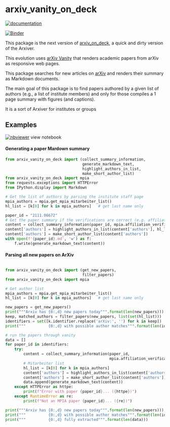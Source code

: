 # arxiv_vanity_on_deck

[![documentation](https://github.com/mfouesneau/arxiv_vanity_on_deck/actions/workflows/sphinxdocumentation.yml/badge.svg)](https://mfouesneau.github.io/arxiv_vanity_on_deck)

[![Binder](https://mybinder.org/badge.svg)](https://mybinder.org/v2/gh/mfouesneau/arxiv_vanity_on_deck/master)

This package is the next version of [arxiv_on_deck](https://github.com/mfouesneau/arxiv_on_deck),
a quick and dirty version of the Arxiver.

This evolution uses [arXiv Vanity](https://www.arxiv-vanity.com/) that renders academic papers from arXiv as responsive web pages.

This package searches for new articles on [arXiv](https://arxiv.org/) and renders their summary as Markdown documents.

The main goal of this package is to find papers authored by a given list of authors (e.g., a list of institute members) and only for those compiles a 1 page summary with figures (and captions).

It is a sort of Arxiver for institutes or groups

## Examples

[![nbviewer](https://img.shields.io/badge/render%20on-nbviewer-orange.svg)](https://nbviewer.org/github/mfouesneau/arxiv_vanity_on_deck/blob/main/examples/notebook.ipynb) view notebook


#### Generating a paper Mardown summary

```python
from arxiv_vanity_on_deck import (collect_summary_information,
                                  generate_markdown_text,
                                  highlight_authors_in_list,
                                  make_short_author_list)
from arxiv_vanity_on_deck import mpia
from requests.exceptions import HTTPError
from IPython.display import Markdown

# Get the list of authors by parsing the institute staff page
mpia_authors = mpia.get_mpia_mitarbeiter_list()
hl_list = [k[0] for k in mpia_authors]   # get last name only

paper_id = "2111.06672"
# Get the paper summary if the verifications are correct (e.g. affiliation keywords)
content = collect_summary_information(paper_id, mpia.affiliation_verifications)
content['authors'] = highlight_authors_in_list(content['authors'], hl_list)
content['authors'] = make_short_author_list(content['authors'])
with open(f'{paper_id}.md', 'w') as f:
    f.write(generate_markdown_text(content))
```

#### Parsing all new papers on ArXiv

```python

from arxiv_vanity_on_deck import (get_new_papers,
                                  filter_papers)
from arxiv_vanity_on_deck import mpia

# Get author list
mpia_authors = mpia.get_mpia_mitarbeiter_list()
hl_list = [k[0] for k in mpia_authors]   # get last name only

new_papers = get_new_papers()
print("""Arxiv has {0:,d} new papers today""".format(len(new_papers)))
keep, matched_authors = filter_papers(new_papers, list(set(hl_list)))
identifiers = set([k.identifier.replace('arXiv:', '') for k in keep])
print("""          {0:,d} with possible author matches""".format(len(identifiers)))

# run the papers through vanity
data = []
for paper_id in identifiers:
    try:
        content = collect_summary_information(paper_id,
                                              mpia.affiliation_verifications)
        # Mitarbeiter list
        hl_list = [k[0] for k in mpia_authors]
        content['authors'] = highlight_authors_in_list(content['authors'], hl_list)
        content['authors'] = make_short_author_list(content['authors'])
        data.append(generate_markdown_text(content))
    except HTTPError as httpe:
        print(f"Error with paper {paper_id}... ({httpe})")
    except RuntimeError as re:
        print(f"Not an MPIA paper {paper_id}... ({re})")

print("""Arxiv has {0:,d} new papers today""".format(len(new_papers)))
print("""          {0:,d} with possible author matches""".format(len(identifiers)))
print("""          {0:,d} fully extracted""".format(len(data)))
```